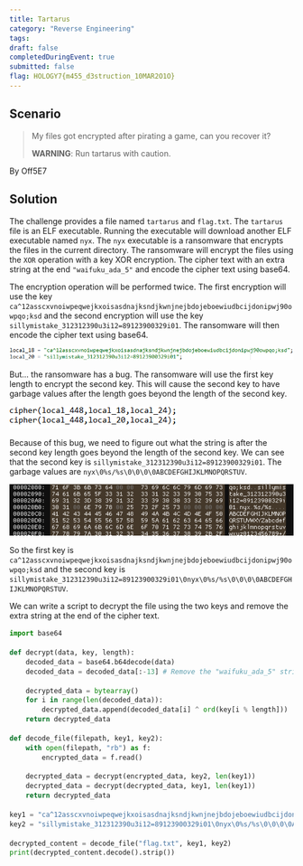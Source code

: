 ```yaml
---
title: Tartarus
category: "Reverse Engineering"
tags: 
draft: false
completedDuringEvent: true
submitted: false
flag: HOLOGY7{m455_d3struction_10MAR2O1O}
---
```

## Scenario

> My files got encrypted after pirating a game, can you recover it?
>
> **WARNING**: Run tartarus with caution.

By Off5E7

## Solution

The challenge provides a file named `tartarus` and `flag.txt`. The `tartarus` file is an ELF executable. Running the executable will download another ELF executable named `nyx`. The `nyx` executable is a ransomware that encrypts the files in the current directory. The ransomware will encrypt the files using the `XOR` operation with a key XOR encryption. The cipher text with an extra string at the end `"waifuku_ada_5"` and encode the cipher text using base64.

The encryption operation will be performed twice. The first encryption will use the key `ca^12asscxvnoiwpeqwejkxoisasdnajksndjkwnjnejbdojeboewiudbcijdonipwj90owpqo;ksd` and the second encryption will use the key `sillymistake_312312390u3i12=89123900329i01`. The ransomware will then encode the cipher text using base64.

![image.png](image.png)

But... the ransomware has a bug. The ransomware will use the first key length to encrypt the second key. This will cause the second key to have garbage values after the length goes beyond the length of the second key.

![image-1.png](image-1.png)

Because of this bug, we need to figure out what the string is after the second key length goes beyond the length of the second key. We can see that the second key is `sillymistake_312312390u3i12=89123900329i01`. The garbage values are `nyx\0%s/%s\0\0\0\0ABCDEFGHIJKLMNOPQRSTUV`.

![image-2.png](image-2.png)

So the first key is `ca^12asscxvnoiwpeqwejkxoisasdnajksndjkwnjnejbdojeboewiudbcijdonipwj90owpqo;ksd` and the second key is `sillymistake_312312390u3i12=89123900329i01\0nyx\0%s/%s\0\0\0\0ABCDEFGHIJKLMNOPQRSTUV`.

We can write a script to decrypt the file using the two keys and remove the extra string at the end of the cipher text.

```py
import base64

def decrypt(data, key, length):
    decoded_data = base64.b64decode(data)
    decoded_data = decoded_data[:-13] # Remove the "waifuku_ada_5" string

    decrypted_data = bytearray()
    for i in range(len(decoded_data)):
        decrypted_data.append(decoded_data[i] ^ ord(key[i % length]))
    return decrypted_data

def decode_file(filepath, key1, key2):
    with open(filepath, "rb") as f:
        encrypted_data = f.read()

    decrypted_data = decrypt(encrypted_data, key2, len(key1))
    decrypted_data = decrypt(decrypted_data, key1, len(key1))
    return decrypted_data

key1 = "ca^12asscxvnoiwpeqwejkxoisasdnajksndjkwnjnejbdojeboewiudbcijdonipwj90owpqo;ksd"
key2 = "sillymistake_312312390u3i12=89123900329i01\0nyx\0%s/%s\0\0\0\0ABCDEFGHIJKLMNOPQRSTUV"

decrypted_content = decode_file("flag.txt", key1, key2)
print(decrypted_content.decode().strip())
```
